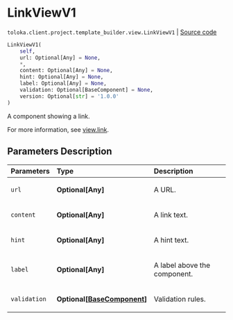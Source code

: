 # LinkViewV1
`toloka.client.project.template_builder.view.LinkViewV1` | [Source code](https://github.com/Toloka/toloka-kit/blob/v1.2.3/src/client/project/template_builder/view.py#L302)

```python
LinkViewV1(
    self,
    url: Optional[Any] = None,
    *,
    content: Optional[Any] = None,
    hint: Optional[Any] = None,
    label: Optional[Any] = None,
    validation: Optional[BaseComponent] = None,
    version: Optional[str] = '1.0.0'
)
```

A component showing a link.


For more information, see [view.link](https://toloka.ai/docs/template-builder/reference/view.link).

## Parameters Description

| Parameters | Type | Description |
| :----------| :----| :-----------|
`url`|**Optional\[Any\]**|<p>A URL.</p>
`content`|**Optional\[Any\]**|<p>A link text.</p>
`hint`|**Optional\[Any\]**|<p>A hint text.</p>
`label`|**Optional\[Any\]**|<p>A label above the component.</p>
`validation`|**Optional\[[BaseComponent](toloka.client.project.template_builder.base.BaseComponent.md)\]**|<p>Validation rules.</p>
